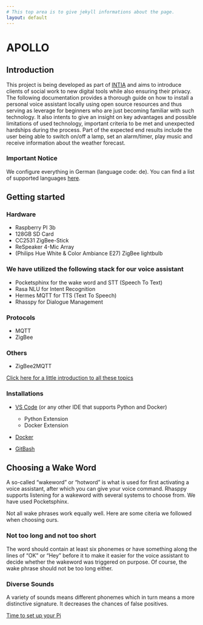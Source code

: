 ```yaml
---
# This top area is to give jekyll informations about the page.
layout: default
---
```


# APOLLO

## Introduction

This project is being developed as part of [INTIA](https://dites.web.th-koeln.de/forschung/projekte/intia/) and aims to introduce clients of social work to new digital tools while also ensuring their privacy.
The following documentation provides a thorough guide on how to install a personal voice assistant locally using open source resources and thus serving as leverage for beginners who are just becoming familiar with such technology. It also intents to give an insight on key advantages and possible limitations of used technology, important criteria to be met and unexpected hardships during the process.
Part of the expected end results include the user being able to switch on/off a lamp, set an alarm/timer, play music and receive information about the weather forecast.

### Important Notice

We configure everything in German (language code: de).
You can find a list of supported languages [here](https://rhasspy.readthedocs.io/en/latest/#supported-languages
).

## Getting started

### Hardware

- Raspberry PI 3b
- 128GB SD Card
- CC2531 ZigBee-Stick
- ReSpeaker 4-Mic Array
- (Philips Hue White & Color Ambiance E27) ZigBee lightbulb

### We have utilized the following stack for our voice assistant

- Pocketsphinx for the wake word and STT (Speech To Text)
- Rasa NLU for Intent Recognition
- Hermes MQTT for TTS (Text To Speech)
- Rhasspy for Dialogue Management

### Protocols

- MQTT
- ZigBee

### Others

- ZigBee2MQTT

[Click here for a little introduction to all these topics](./glossary.md)

### Installations

- [VS Code](https://code.visualstudio.com/download) (or any other IDE that supports Python and Docker)
  - Python Extension
  - Docker Extension

- [Docker](https://docs.docker.com/docker-for-windows/install/)

- [GitBash](https://git-scm.com/downloads)

## Choosing a Wake Word

A so-called “wakeword” or “hotword” is what is used for first activating a voice assistant, after which you can give your voice command. Rhasppy supports listening for a wakeword with several systems to choose from. We have used Pocketsphinx.

Not all wake phrases work equally well. Here are some citeria we followed when choosing ours.

### Not too long and not too short

The word should contain at least six phonemes or have something along the lines of “OK” or “Hey” before it to make it easier for the voice assistant to decide whether the wakeword was triggered on purpose. Of course, the wake phrase should not be too long either.

### Diverse Sounds

A variety of sounds means different phonemes which in turn means a more distinctive signature. It decreases the chances of false positives.

[Time to set up your Pi](./instructions.md)

